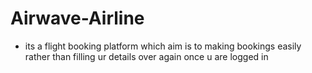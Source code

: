 # Airwave-Airline
- its a flight booking platform which aim is to making bookings easily rather than filling ur  details over again once u are logged in
